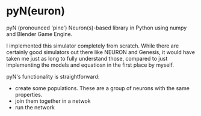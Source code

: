 pyN(euron)
===

pyN (pronounced 'pine') Neuron(s)-based library in Python using numpy and Blender Game Engine.

I implemented this simulator completely from scratch. While there are certainly good simulators out there like NEURON and Genesis, it would have taken me just as long to fully understand those, compared to just implementing the models and equatiosn in the first place by myself.

pyN's functionality is straightforward:

  - create some populations. These are a group of neurons with the same properties.
  - join them together in a netwok
  - run the network

